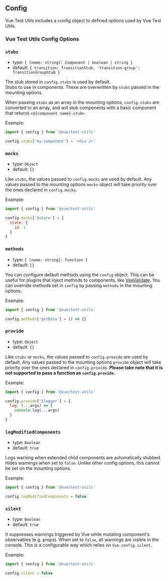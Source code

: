 ## Config

Vue Test Utils includes a config object to defined options used by Vue Test Utils.

### Vue Test Utils Config Options

### `stubs`

- type: `{ [name: string]: Component | boolean | string }`
- default: `{ transition: TransitionStub, 'transition-group': TransitionGroupStub }`

The stub stored in `config.stubs` is used by default.  
Stubs to use in components. These are overwritten by `stubs` passed in the mounting options.

When passing `stubs` as an array in the mounting options, `config.stubs` are converted to an array, and will stub components with a basic component that returns `<${component name}-stub>`.

Example:

```js
import { config } from '@vue/test-utils'

config.stubs['my-component'] = '<div />'
```

### `mocks`

- type: `Object`
- default: `{}`

Like `stubs`, the values passed to `config.mocks` are used by default. Any values passed to the mounting options `mocks` object will take priority over the ones declared in `config.mocks`.

Example:

```js
import { config } from '@vue/test-utils'

config.mocks['$store'] = {
  state: {
    id: 1
  }
}
```

### `methods`

- type: `{ [name: string]: Function }`
- default: `{}`

You can configure default methods using the `config` object. This can be useful for plugins that inject methods to components, like [VeeValidate](https://vee-validate.logaretm.com/). You can override methods set in `config` by passing `methods` in the mounting options.

Example:

```js
import { config } from '@vue/test-utils'

config.methods['getData'] = () => {}
```

### `provide`

- type: `Object`
- default: `{}`

Like `stubs` or `mocks`, the values passed to `config.provide` are used by default. Any values passed to the mounting options `provide` object will take priority over the ones declared in `config.provide`. **Please take note that it is not supported to pass a function as `config.provide`.**

Example:

```js
import { config } from '@vue/test-utils'

config.provide['$logger'] = {
  log: (...args) => {
    console.log(...args)
  }
}
```

### `logModifiedComponents`

- type: `Boolean`
- default: `true`

Logs warning when extended child components are automatically stubbed. Hides warnings when set to `false`. Unlike other config options, this cannot be set on the mounting options.

Example:

```js
import { config } from '@vue/test-utils'

config.logModifiedComponents = false
```

### `silent`

- type: `Boolean`
- default: `true`

It suppresses warnings triggered by Vue while mutating component's observables (e.g. props). When set to `false`, all warnings are visible in the console. This is a configurable way which relies on `Vue.config.silent`.

Example:

```js
import { config } from '@vue/test-utils'

config.silent = false
```
